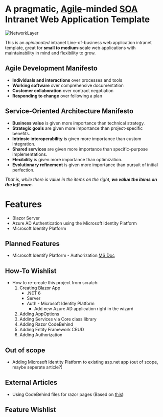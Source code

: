 

# A pragmatic, [Agile](https://en.wikipedia.org/wiki/Agile_software_development)-minded [SOA](https://en.wikipedia.org/wiki/Service-oriented_architecture) Intranet Web Application Template

![NetworkLayer](assets/diagrams/NetworkLayer.png)

This is an *opinionated* intranet Line-of-business web application intranet template, great for **small to medium**-scale web applications with maintainability in mind and flexibility to grow.
  
  ## Agile Development Manifesto
  - **Individuals and interactions** over processes and tools
  - **Working software** over comprehensive documentation
  - **Customer collaboration** over contract negotiation
  - **Responding to change** over following a plan

## Service-Oriented Architecture Manifesto
  - **Business value** is given more importance than technical strategy.
  - **Strategic goals** are given more importance than project-specific benefits.
  - **Intrinsic interoperability** is given more importance than custom integration.
  - **Shared services** are given more importance than specific-purpose implementations.
  - **Flexibility** is given more importance than optimization.
  - **Evolutionary refinement** is given more importance than pursuit of initial perfection.

  *That is, while there is value in the items on the right, **we value the items on the left more.***

# Features
- Blazor Server
- Azure AD Authentication using the Microsoft Identity Platform 
- Microsoft Identity Platform 

## Planned Features
- Microsoft Identify Platform - Authorization [MS Doc](https://docs.microsoft.com/en-us/aspnet/core/blazor/security/webassembly/azure-active-directory-groups-and-roles?view=aspnetcore-6.0)

## How-To Wishlist

- How to re-create this project from scratch 
    1. Creating Blazor App
        - .NET 6
        - Server
        - Auth - Microsoft Identity Platform
            - Add new Azure AD application right in the wizard 
    2. Adding AppOptions
    3. Adding Services via Core class library
    4. Adding Razor CodeBehind
    5. Adding Entity Framework CRUD
    6. Adding Authorization


## Out of scope
- Adding Microsoft Identity Platform to existing asp.net app (out of scope, maybe seperate article?)


## External Articles
- Using CodeBehind files for razor pages (Based on [this](https://medium.com/stories-by-progress/using-a-code-behind-approach-to-blazor-components-da6525f576cc))

## Feature Wishlist